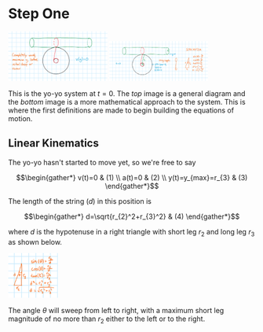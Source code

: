 # Step One

<img src="Step1.png" alt="Step 1" width="40%"> 

<img src="Step1Worked.png" alt="Step 1 Worked" width="40%">

This is the yo-yo system at $t=0$. The *top* image is a general diagram and the *bottom* image is a more mathematical approach to the system. This is where the first definitions are made to begin building the equations of motion.

## Linear Kinematics
The yo-yo hasn't started to move yet, so we're free to say

$$\begin{gather*}
v(t)=0 & (1) \\
a(t)=0 & (2) \\
y(t)=y_{max}=r_{3} & (3)
\end{gather*}$$

The length of the string ($d$) in this position is

$$\begin{gather*}
d=\sqrt{r_{2}^2+r_{3}^2} & (4)
\end{gather*}$$

where $d$ is the hypotenuse in a right triangle with short leg $r_{2}$ and long leg $r_{3}$ as shown below.

<img src="Step1Trig.png" alt="Step 1" width="20%">

The angle $\theta$ will sweep from left to right, with a maximum short leg magnitude of no more than $r_2$ either to the left or to the right. 


